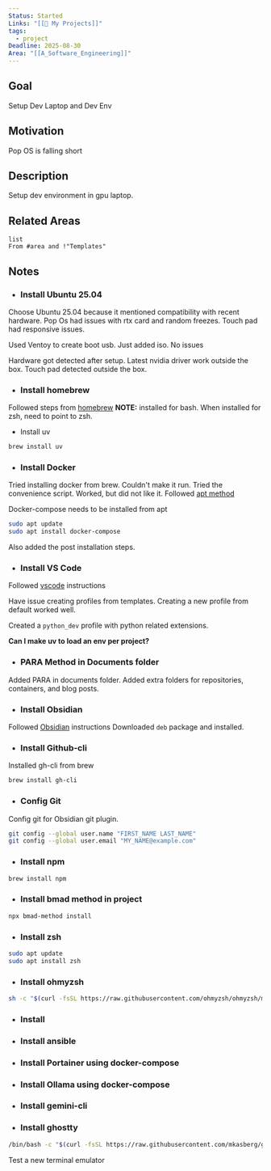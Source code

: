 ```yaml
---
Status: Started
Links: "[[🚧 My Projects]]"
tags:
  - project
Deadline: 2025-08-30
Area: "[[A_Software_Engineering]]"
---
```

## Goal

Setup Dev Laptop and Dev Env

## Motivation

Pop OS is falling short

## Description

Setup dev environment in gpu laptop.

## Related Areas

```dataview
list
From #area and !"Templates"
```

## Notes

- ### Install Ubuntu 25.04

Choose Ubuntu 25.04 because it mentioned compatibility with recent hardware.
Pop Os had issues with rtx card and random freezes.
Touch pad had responsive issues.

Used Ventoy to create boot usb. Just added iso. No issues

Hardware got detected after setup.
Latest nvidia driver work outside the box.
Touch pad detected outside the box.

- ### Install homebrew

Followed steps from [homebrew](https://brew.sh/)
**NOTE:** installed for bash. When installed for zsh, need to point to zsh.

- Install uv

```bash
brew install uv
```


- ### Install Docker

Tried installing docker from brew. Couldn't make it run.
Tried the convenience script. Worked, but did not like it.
Followed [apt method](https://docs.docker.com/engine/install/ubuntu/#install-using-the-repository)

Docker-compose needs to be installed from apt

```bash
sudo apt update
sudo apt install docker-compose
```

Also added the post installation steps.

- ### Install VS Code

Followed [vscode](https://code.visualstudio.com/docs/setup/linux#_install-vs-code-on-linux) instructions

Have issue creating profiles from templates.
Creating a new profile from default worked well.

Created a `python_dev` profile with python related extensions.

**Can I make uv to load an env per project?**

- ### PARA Method in Documents folder

Added PARA in documents folder. Added extra folders for repositories, containers, and blog posts.

- ### Install Obsidian

Followed [Obsidian](https://obsidian.md/download) instructions
Downloaded `deb` package and installed.

- ### Install Github-cli

Installed gh-cli from brew

```bash
brew install gh-cli
```

- ### Config Git

Config git for Obsidian git plugin. 

```bash
git config --global user.name "FIRST_NAME LAST_NAME"
git config --global user.email "MY_NAME@example.com"
```

- ### Install npm

```bash
brew install npm
```

- ### Install bmad method in project

```bash
npx bmad-method install
```

- ### Install zsh

```bash
sudo apt update
sudo apt install zsh
```

- ### Install ohmyzsh

```bash
sh -c "$(curl -fsSL https://raw.githubusercontent.com/ohmyzsh/ohmyzsh/master/tools/install.sh)"
```

- ### Install

- ### Install ansible
- ### Install Portainer using docker-compose
- ### Install Ollama using docker-compose
- ### Install gemini-cli
- ### Install ghostty

```bash
/bin/bash -c "$(curl -fsSL https://raw.githubusercontent.com/mkasberg/ghostty-ubuntu/HEAD/install.sh)"
```

Test a new terminal emulator